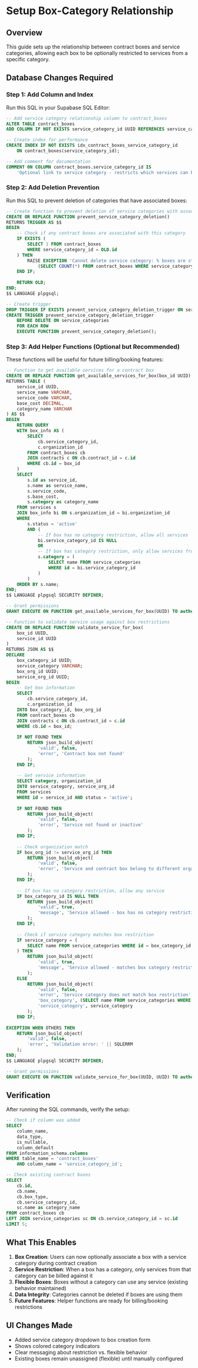 # Setup Box-Category Relationship

## Overview
This guide sets up the relationship between contract boxes and service categories, allowing each box to be optionally restricted to services from a specific category.

## Database Changes Required

### Step 1: Add Column and Index
Run this SQL in your Supabase SQL Editor:

```sql
-- Add service category relationship column to contract_boxes
ALTER TABLE contract_boxes 
ADD COLUMN IF NOT EXISTS service_category_id UUID REFERENCES service_categories(id) ON DELETE SET NULL;

-- Create index for performance
CREATE INDEX IF NOT EXISTS idx_contract_boxes_service_category_id 
    ON contract_boxes(service_category_id);

-- Add comment for documentation
COMMENT ON COLUMN contract_boxes.service_category_id IS 
    'Optional link to service category - restricts which services can be billed against this box. NULL means any service can be used.';
```

### Step 2: Add Deletion Prevention
Run this SQL to prevent deletion of categories that have associated boxes:

```sql
-- Create function to prevent deletion of service categories with associated boxes
CREATE OR REPLACE FUNCTION prevent_service_category_deletion()
RETURNS TRIGGER AS $$
BEGIN
    -- Check if any contract boxes are associated with this category
    IF EXISTS (
        SELECT 1 FROM contract_boxes 
        WHERE service_category_id = OLD.id
    ) THEN
        RAISE EXCEPTION 'Cannot delete service category: % boxes are still associated with this category. Please reassign or remove the boxes first.', 
            (SELECT COUNT(*) FROM contract_boxes WHERE service_category_id = OLD.id);
    END IF;
    
    RETURN OLD;
END;
$$ LANGUAGE plpgsql;

-- Create trigger
DROP TRIGGER IF EXISTS prevent_service_category_deletion_trigger ON service_categories;
CREATE TRIGGER prevent_service_category_deletion_trigger
    BEFORE DELETE ON service_categories
    FOR EACH ROW
    EXECUTE FUNCTION prevent_service_category_deletion();
```

### Step 3: Add Helper Functions (Optional but Recommended)
These functions will be useful for future billing/booking features:

```sql
-- Function to get available services for a contract box
CREATE OR REPLACE FUNCTION get_available_services_for_box(box_id UUID)
RETURNS TABLE (
    service_id UUID,
    service_name VARCHAR,
    service_code VARCHAR,
    base_cost DECIMAL,
    category_name VARCHAR
) AS $$
BEGIN
    RETURN QUERY
    WITH box_info AS (
        SELECT 
            cb.service_category_id,
            c.organization_id
        FROM contract_boxes cb
        JOIN contracts c ON cb.contract_id = c.id
        WHERE cb.id = box_id
    )
    SELECT 
        s.id as service_id,
        s.name as service_name,
        s.service_code,
        s.base_cost,
        s.category as category_name
    FROM services s
    JOIN box_info bi ON s.organization_id = bi.organization_id
    WHERE 
        s.status = 'active'
        AND (
            -- If box has no category restriction, allow all services
            bi.service_category_id IS NULL
            OR 
            -- If box has category restriction, only allow services from that category
            s.category = (
                SELECT name FROM service_categories 
                WHERE id = bi.service_category_id
            )
        )
    ORDER BY s.name;
END;
$$ LANGUAGE plpgsql SECURITY DEFINER;

-- Grant permissions
GRANT EXECUTE ON FUNCTION get_available_services_for_box(UUID) TO authenticated;

-- Function to validate service usage against box restrictions
CREATE OR REPLACE FUNCTION validate_service_for_box(
    box_id UUID, 
    service_id UUID
)
RETURNS JSON AS $$
DECLARE
    box_category_id UUID;
    service_category VARCHAR;
    box_org_id UUID;
    service_org_id UUID;
BEGIN
    -- Get box information
    SELECT 
        cb.service_category_id,
        c.organization_id
    INTO box_category_id, box_org_id
    FROM contract_boxes cb
    JOIN contracts c ON cb.contract_id = c.id
    WHERE cb.id = box_id;
    
    IF NOT FOUND THEN
        RETURN json_build_object(
            'valid', false,
            'error', 'Contract box not found'
        );
    END IF;
    
    -- Get service information
    SELECT category, organization_id
    INTO service_category, service_org_id
    FROM services
    WHERE id = service_id AND status = 'active';
    
    IF NOT FOUND THEN
        RETURN json_build_object(
            'valid', false,
            'error', 'Service not found or inactive'
        );
    END IF;
    
    -- Check organization match
    IF box_org_id != service_org_id THEN
        RETURN json_build_object(
            'valid', false,
            'error', 'Service and contract box belong to different organizations'
        );
    END IF;
    
    -- If box has no category restriction, allow any service
    IF box_category_id IS NULL THEN
        RETURN json_build_object(
            'valid', true,
            'message', 'Service allowed - box has no category restriction'
        );
    END IF;
    
    -- Check if service category matches box restriction
    IF service_category = (
        SELECT name FROM service_categories WHERE id = box_category_id
    ) THEN
        RETURN json_build_object(
            'valid', true,
            'message', 'Service allowed - matches box category restriction'
        );
    ELSE
        RETURN json_build_object(
            'valid', false,
            'error', 'Service category does not match box restriction',
            'box_category', (SELECT name FROM service_categories WHERE id = box_category_id),
            'service_category', service_category
        );
    END IF;
    
EXCEPTION WHEN OTHERS THEN
    RETURN json_build_object(
        'valid', false,
        'error', 'Validation error: ' || SQLERRM
    );
END;
$$ LANGUAGE plpgsql SECURITY DEFINER;

-- Grant permissions
GRANT EXECUTE ON FUNCTION validate_service_for_box(UUID, UUID) TO authenticated;
```

## Verification

After running the SQL commands, verify the setup:

```sql
-- Check if column was added
SELECT 
    column_name,
    data_type,
    is_nullable,
    column_default
FROM information_schema.columns 
WHERE table_name = 'contract_boxes' 
    AND column_name = 'service_category_id';

-- Check existing contract boxes
SELECT 
    cb.id,
    cb.name,
    cb.box_type,
    cb.service_category_id,
    sc.name as category_name
FROM contract_boxes cb
LEFT JOIN service_categories sc ON cb.service_category_id = sc.id
LIMIT 5;
```

## What This Enables

1. **Box Creation**: Users can now optionally associate a box with a service category during contract creation
2. **Service Restriction**: When a box has a category, only services from that category can be billed against it
3. **Flexible Boxes**: Boxes without a category can use any service (existing behavior maintained)
4. **Data Integrity**: Categories cannot be deleted if boxes are using them
5. **Future Features**: Helper functions are ready for billing/booking restrictions

## UI Changes Made

- Added service category dropdown to box creation form
- Shows colored category indicators
- Clear messaging about restriction vs. flexible behavior
- Existing boxes remain unassigned (flexible) until manually configured